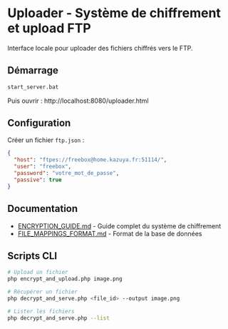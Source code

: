 # Uploader - Système de chiffrement et upload FTP

Interface locale pour uploader des fichiers chiffrés vers le FTP.

## Démarrage

```bash
start_server.bat
```

Puis ouvrir : http://localhost:8080/uploader.html

## Configuration

Créer un fichier `ftp.json` :
```json
{
  "host": "ftpes://freebox@home.kazuya.fr:51114/",
  "user": "freebox",
  "password": "votre_mot_de_passe",
  "passive": true
}
```

## Documentation

- [ENCRYPTION_GUIDE.md](ENCRYPTION_GUIDE.md) - Guide complet du système de chiffrement
- [FILE_MAPPINGS_FORMAT.md](FILE_MAPPINGS_FORMAT.md) - Format de la base de données

## Scripts CLI

```bash
# Upload un fichier
php encrypt_and_upload.php image.png

# Récupérer un fichier
php decrypt_and_serve.php <file_id> --output image.png

# Lister les fichiers
php decrypt_and_serve.php --list
```

